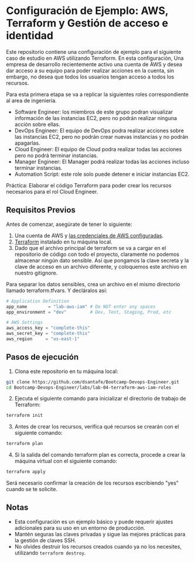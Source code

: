 # Configuración de Ejemplo: AWS, Terraform y Gestión de acceso e identidad
Este repositorio contiene una configuración de ejemplo para el siguiente caso de estudio en AWS utilizando Terraform. En esta configuración, Una empresa de desarrollo recientemente activo una cuenta de AWS y desea dar acceso a su equipo para poder realizar acciones en la cuenta, sin embargo, no desea que todos los usuarios tengan acceso a todos los recursos.

Para esta primera etapa se va a replicar la siguientes roles correspondiente al area de ingenieria.

- Software Engineer: los miembros de este grupo podran visualizar información de las instancias EC2, pero no podrán realizar ninguna acción sobre ellas.
- DevOps Engineer: El equipo de DevOps podra realizar acciones sobre las instancias EC2, pero no podrán crear nuevas instancias y no podrán apagarlas.
- Cloud Engineer: El equipo de Cloud podra realizar todas las acciones pero no podrá terminar instancias.
- Manager Engineer: El Manager podrá realizar todas las acciones incluso terminar instancias.
- Automation Script: este role solo puede detener e iniciar instancias EC2.

Práctica:
Elaborar el código Terraform para poder crear los recursos necesarios para el rol Cloud Engineer.

## Requisitos Previos
Antes de comenzar, asegúrate de tener lo siguiente:

1. Una cuenta de AWS y [las credenciales de AWS configuradas](https://docs.aws.amazon.com/es_es/cli/latest/userguide/cli-configure-quickstart.html).
2. [Terraform](https://www.terraform.io/downloads.html) instalado en tu máquina local.
3. Dado que el archivo principal de terraform se va a cargar en el repositorio de código con todo el proyecto, claramente no podemos almacenar ningún dato sensible. Así que pongamos la clave secreta y la clave de acceso en un archivo diferente, y coloquemos este archivo en nuestro gitignore.

Para separar los datos sensibles, crea un archivo en el mismo directorio llamado terraform.tfvars. Y decláralos así:

```terraform
# Application Definition 
app_name        = "lab-aws-iam" # Do NOT enter any spaces
app_environment = "dev"         # Dev, Test, Staging, Prod, etc

# AWS Settings
aws_access_key = "complete-this"
aws_secret_key = "complete-this"
aws_region     = "us-east-1"
```

## Pasos de ejecución
1. Clona este repositorio en tu máquina local:
```bash
git clone https://github.com/dsantafe/Bootcamp-Devops-Engineer.git
cd Bootcamp-Devops-Engineer/labs/lab-04-terraform-aws-iam-roles
```

2. Ejecuta el siguiente comando para inicializar el directorio de trabajo de Terraform:
```bash
terraform init
```

3. Antes de crear los recursos, verifica qué recursos se crearán con el siguiente comando:
```bash
terraform plan
```

4. Si la salida del comando terraform plan es correcta, procede a crear la máquina virtual con el siguiente comando:
```bash
terraform apply
```

Será necesario confirmar la creación de los recursos escribiendo "yes" cuando se te solicite.

## Notas
- Esta configuración es un ejemplo básico y puede requerir ajustes adicionales para su uso en un entorno de producción.
- Mantén seguras las claves privadas y sigue las mejores prácticas para la gestión de claves SSH.
- No olvides destruir los recursos creados cuando ya no los necesites, utilizando `terraform destroy`.
